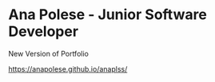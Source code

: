 # Ana Polese - Junior Software Developer
New Version of Portfolio

https://anapolese.github.io/anaplss/
